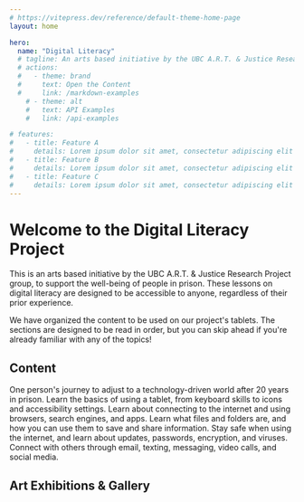 ```yaml
---
# https://vitepress.dev/reference/default-theme-home-page
layout: home

hero:
  name: "Digital Literacy"
  # tagline: An arts based initiative by the UBC A.R.T. & Justice Research Project group.
  # actions:
  #   - theme: brand
  #     text: Open the Content
  #     link: /markdown-examples
    # - theme: alt
    #   text: API Examples
    #   link: /api-examples

# features:
#   - title: Feature A
#     details: Lorem ipsum dolor sit amet, consectetur adipiscing elit
#   - title: Feature B
#     details: Lorem ipsum dolor sit amet, consectetur adipiscing elit
#   - title: Feature C
#     details: Lorem ipsum dolor sit amet, consectetur adipiscing elit
---
```


# Welcome to the Digital Literacy Project
This is an arts based initiative by the UBC A.R.T. & Justice Research Project group, to support the well-being of people in prison. These lessons on digital literacy are designed to be accessible to anyone, regardless of their prior experience.

We have organized the content to be used on our project's tablets. The sections are designed to be read in order, but you can skip ahead if you're already familiar with any of the topics! 

## Content

<VitepressCardContainer :cols="2">
  <VitepressCard
    mdiIcon="mdiMonitorCellphone"
    iconColor="var(--vp-c-brand-2)"
    title="Introduction"
    link="./tech-terror-experience"
    linkText="Go to section"
  >
    One person's journey to adjust to a technology-driven world after 20 years in prison.
  </VitepressCard>
  <VitepressCard
    mdiIcon="mdiCellphone"
    iconColor="var(--vp-c-brand-2)"
    title="Using a Tablet"
    link="./1-tablet-navigation/index"
    linkText="Go to section"
  >
    Learn the basics of using a tablet, from keyboard skills to icons and accessibility settings.
  </VitepressCard>
  <VitepressCard
    mdiIcon="mdiApps"
    iconColor="var(--vp-c-brand-2)"
    title="Internet and Apps"
    link="./2-apps-and-internet/index"
    linkText="Go to section"
  >
    Learn about connecting to the internet and using browsers, search engines, and apps.
  </VitepressCard>
  <VitepressCard
    mdiIcon="mdiFolder"
    iconColor="var(--vp-c-brand-2)"
    title="Files"
    link="./3-file-system/index"
    linkText="Go to section"
  >
    Learn what files and folders are, and how you can use them to save and share information.
  </VitepressCard>
  <VitepressCard
    mdiIcon="mdiShieldAlert"
    iconColor="var(--vp-c-brand-2)"
    title="Staying Safe"
    link="./4-staying-safe/index"
    linkText="Go to section"
  >
    Stay safe when using the internet, and learn about updates, passwords, encryption, and viruses.
  </VitepressCard>
  <VitepressCard
    mdiIcon="mdiForumOutline"
    iconColor="var(--vp-c-brand-2)"
    title="Communication"
    link="./5-communication/index"
    linkText="Go to section"
  >
    Connect with others through email, texting, messaging, video calls, and social media.
  </VitepressCard>
</VitepressCardContainer>

## Art Exhibitions & Gallery

<BlogPostList
  format="vertical"
  filterCategory="Gallery"
  hideCategory="true"
/>


